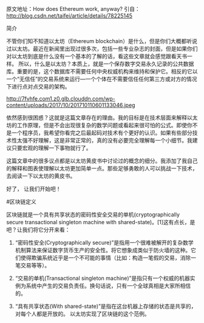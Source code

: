 原文地址：How does Ethereum work, anyway?
引自：http://blog.csdn.net/taifei/article/details/78225145

简介

不管你们知不知道以太坊（Ethereum blockchain）是什么，但是你们大概都听说过以太坊。最近在新闻里出现过很多次，包括一些专业杂志的封面，但是如果你们对以太坊到底是什么没有一个基本的了解的话，看这些文章就会感觉跟看天书一样。 所以，什么是以太坊？本质上，就是一个保存数字交易永久记录的公共数据库。重要的是，这个数据库不需要任何中央权威机构来维持和保护它。相反的它以一个“无信任”的交易系统来运行—一个个体在不需要信任任何第三方或对方的情况下进行点对点交易的架构。

http://7fvhfe.com1.z0.glb.clouddn.com/wp-content/uploads/2017/10/201710110601133046.jpeg

依然感到很困惑？这就是这篇文章存在的理由。我的目标是在技术层面来解释以太坊的工作原理，但是不会出现很复杂的数学问题或看起来很可怕的公式。即使你不是一个程序员，我希望你看完之后最起码对技术有个更好的认识。如果有些部分技术性太强不好理解，这是非常正常的，真的没有必要完全理解每一个小细节。我建议只要宏观的理解一下事物就行了。

这篇文章中的很多议点都是以太坊黄皮书中讨论过的概念的细分。我添加了我自己的解释和图表使理解以太坊更加简单一点。那些足够勇敢的人可以挑战一下技术，去阅读一下以太坊的黄皮书。

好了， 让我们开始吧！

#区块链定义

区块链就是一个具有共享状态的密码性安全交易的单机(cryptographically secure transactional singleton machine with shared-state)。[1]这有点长，是吧？让我们将它分开来看：

1. “密码性安全(Cryptographically secure)”是指用一个很难被解开的复杂数学机制算法来保证数字货币生产的安全性。将它想象成类似于防火墙的这种。它们使得欺骗系统近乎是一个不可能的事情（比如：构造一笔假的交易，消除一笔交易等等）。

2. “交易的单机(Transactional singleton machine)”是指只有一个权威的机器实例为系统中产生的交易负责任。换句话说，只有一个全球真相是大家所相信的。

3. “具有共享状态(With shared-state)”是指在这台机器上存储的状态是共享的，对每个人都是开放的。
以太坊实现了区块链的这个范例。






